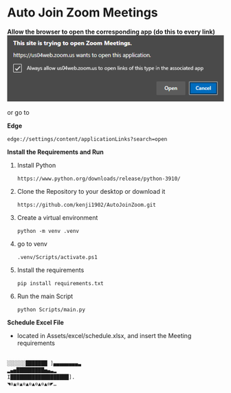 # Auto Join Zoom Meetings
**Allow the browser to open the corresponding app (do this to every link)**
![image](Assets/images/allow.png)

or go to

**Edge**
```
edge://settings/content/applicationLinks?search=open
```

**Install the Requirements and Run**
1. Install Python
    ```
    https://www.python.org/downloads/release/python-3910/
    ```
2. Clone the Repository to your desktop or download it
    ```
    https://github.com/kenji1902/AutoJoinZoom.git
    ```
3. Create a virtual environment 
    ```
    python -m venv .venv
    ```
4. go to venv 
    ```
    .venv/Scripts/activate.ps1
    ```
5. Install the requirements
    ```
    pip install requirements.txt 
    ```
6. Run the main Script
    ```
    python Scripts/main.py
    ```

**Schedule Excel File**
- located in Assets/excel/schedule.xlsx, and insert the Meeting requirements

```

░░░░░░███████ ]▄▄▄▄▄▄▄▄▃
▂▄▅█████████▅▄▃▂
I███████████████████].
◥⊙▲⊙▲⊙▲⊙▲⊙▲⊙▲⊙◤…
```
